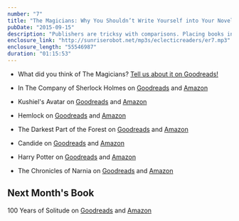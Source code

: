 ```yaml
---
number: "7"
title: "The Magicians: Why You Shouldn’t Write Yourself into Your Novels"
pubDate: "2015-09-15"
description: "Publishers are tricksy with comparisons. Placing books in certain genres can also be misleading. Also, everyone agrees that Quentin sucks and Alice is amazing."
enclosure_link: "http://sunriserobot.net/mp3s/eclecticreaders/er7.mp3"
enclosure_length: "55546987"
duration: "01:15:53"
---
```

- What did you think of The Magicians? [Tell us about it on Goodreads!](https://www.goodreads.com/topic/show/17448060-episode-7-the-magicians?ref=ru_lihp_cm_tp_0_mclk-up2584138144#comment_id_140159788)

- In The Company of Sherlock Holmes on [Goodreads](https://www.goodreads.com/book/show/20729839-in-the-company-of-sherlock-holmes?ac=1) and [Amazon](http://www.amazon.com/gp/product/1605986585/ref=x_gr_w_glide_bb?ie=UTF8&tag=x_gr_w_glide_bb-20&linkCode=as2&camp=1789&creative=9325&creativeASIN=1605986585&SubscriptionId=1MGPYB6YW3HWK55XCGG2)
- Kushiel's Avatar on [Goodreads](https://www.goodreads.com/book/show/40223.Kushiel_s_Avatar?from_search=true&search_version=service) and [Amazon](http://www.amazon.com/gp/product/1405034149/ref=x_gr_w_glide_bb?ie=UTF8&tag=x_gr_w_glide_bb-20&linkCode=as2&camp=1789&creative=9325&creativeASIN=1405034149&SubscriptionId=1MGPYB6YW3HWK55XCGG2)
- Hemlock on [Goodreads](https://www.goodreads.com/book/show/12985143-hemlock?from_search=true&search_version=service) and [Amazon](http://www.amazon.com/gp/product/0062048651/ref=x_gr_w_bb?ie=UTF8&tag=x_gr_w_bb-20&linkCode=as2&camp=1789&creative=9325&creativeASIN=0062048651&SubscriptionId=1MGPYB6YW3HWK55XCGG2)
- The Darkest Part of the Forest on [Goodreads](https://www.goodreads.com/book/show/20958632-the-darkest-part-of-the-forest?utm_medium=api&amp;utm_source=blog_book%22%3EThe%20Darkest%20Part%20of%20the%20Forest) and [Amazon](http://amzn.com/B00K5UNWV4)
- Candide on [Goodreads](https://www.goodreads.com/book/show/19380.Candide?ac=1) and [Amazon](http://www.amazon.com/gp/product/0486266893/ref=x_gr_w_glide_bb?ie=UTF8&tag=x_gr_w_glide_bb-20&linkCode=as2&camp=1789&creative=9325&creativeASIN=0486266893&SubscriptionId=1MGPYB6YW3HWK55XCGG2)
- Harry Potter on [Goodreads](https://www.goodreads.com/book/show/862041.Harry_Potter_Boxset?from_search=true&search_version=service) and [Amazon](http://www.amazon.com/gp/product/0066238501/ref=x_gr_w_bb?ie=UTF8&tag=x_gr_w_bb-20&linkCode=as2&camp=1789&creative=9325&creativeASIN=0066238501&SubscriptionId=1MGPYB6YW3HWK55XCGG2)
- The Chronicles of Narnia on [Goodreads](https://www.goodreads.com/book/show/11127.The_Chronicles_of_Narnia?from_search=true&search_version=service) and [Amazon](http://amzn.com/B006LSZECO)

## Next Month's Book

100 Years of Solitude on [Goodreads](https://www.goodreads.com/book/show/320.One_Hundred_Years_of_Solitude?ac=1) and [Amazon](http://www.amazon.com/gp/product/0060531045/ref=x_gr_w_bb?ie=UTF8&tag=x_gr_w_bb-20&linkCode=as2&camp=1789&creative=9325&creativeASIN=0060531045&SubscriptionId=1MGPYB6YW3HWK55XCGG2)
